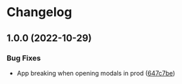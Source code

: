 # Changelog

## 1.0.0 (2022-10-29)


### Bug Fixes

* App breaking when opening modals in prod ([647c7be](https://github.com/barkin94/react-chess/commit/647c7bebbbd209883f724be3576a4d3503a178f6))

